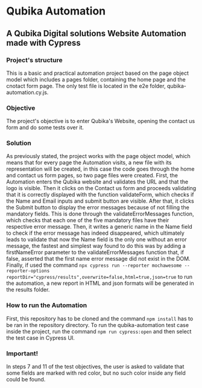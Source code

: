 # Qubika Automation
## A Qubika Digital solutions Website Automation made with Cypress

### Project's structure
This is a basic and practical automation project based on the page object model which includes a pages folder, containing the home page and the cnotact form page.
The only test file is located in the e2e folder, qubika-automation.cy.js.

### Objective
The project's objective is to enter Qubika's Website, opening the contact us form and do some tests over it.

### Solution
As previously stated, the project works with the page object model, which means that for every page the Automation visits, a new file with its representation will be created, in this case the code goes through the home and contact us form pages, so two page files were created.
First, the Automation enters the Qubika website and validates the URL and that the logo is visible. Then it clicks on the Contact us form and proceeds validating that it is correctly displayed with the function validateForm, which checks if the Name and Email inputs and submit button are visible.
After that, it clicks the Submit button to display the error messages because of not filling the mandatory fields. This is done through the validateErrorMessages function, which checks that each one of the five mandatory files have their respective error message.
Then, it writes a generic name in the Name field to check if the error message has indeed disappeared, which ultimately leads to validate that now the Name field is the only one without an error message, the fastest and simplest way found to do this was by adding a firstNameError parameter to the validateErrorMessages function that, if false, asserted that the first name error message did not exist in the DOM.
Finally, if used the command `npx cypress run --reporter mochawesome --reporter-options reportDir="cypress/results",overwrite=false,html=true,json=true` to run the automation, a new report in HTML and json formats will be generated in the results folder.

### How to run the Automation
First, this repository has to be cloned and the command `npm install` has to be ran in the repository directory.
To run the qubika-automation test case inside the project, run the command `npm run cypress:open` and then select the test case in Cypress UI.

### Important!
In steps 7 and 11 of the test objectives, the user is asked to validate that some fields are marked with red color, but no such color inside any field could be found.